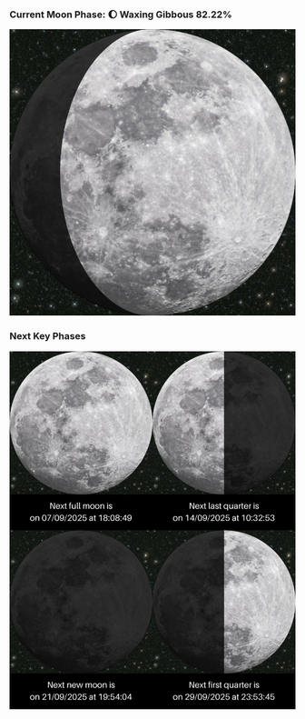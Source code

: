 ### Current Moon Phase: 🌔 Waxing Gibbous 82.22%
![Moon Phase](moonphase.png)
### Next Key Phases
![Gallery](gallery.png)
